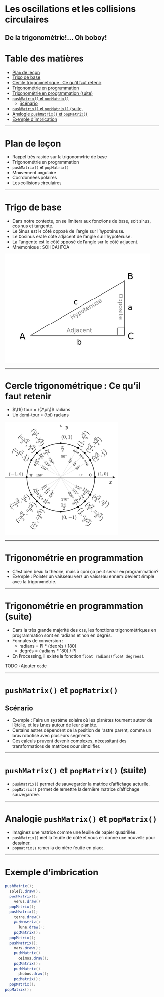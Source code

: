 # Les oscillations et les collisions circulaires <!-- omit in toc -->
De la trigonométrie!... Oh boboy!
---

# Table des matières <!-- omit in toc -->
- [Plan de leçon](#plan-de-leçon)
- [Trigo de base](#trigo-de-base)
- [Cercle trigonométrique : Ce qu’il faut retenir](#cercle-trigonométrique--ce-quil-faut-retenir)
- [Trigonométrie en programmation](#trigonométrie-en-programmation)
- [Trigonométrie en programmation (suite)](#trigonométrie-en-programmation-suite)
- [`pushMatrix()` et `popMatrix()`](#pushmatrix-et-popmatrix)
  - [Scénario](#scénario)
- [`pushMatrix()` et `popMatrix()` (suite)](#pushmatrix-et-popmatrix-suite)
- [Analogie `pushMatrix()` et `popMatrix()`](#analogie-pushmatrix-et-popmatrix)
- [Exemple d’imbrication](#exemple-dimbrication)


---

# Plan de leçon

- Rappel très rapide sur la trigonométrie de base
- Trigonométrie en programmation
- `pushMatrix()` et `popMatrix()`
- Mouvement angulaire
- Coordonnées polaires
- Les collisions circulaires

---

# Trigo de base

- Dans notre contexte, on se limitera aux fonctions de base, soit sinus, cosinus et tangente.
- Le Sinus est le côté opposé de l’angle sur l’hypoténuse.
- Le Cosinus est le côté adjacent de l’angle sur l’hypoténuse.
- La Tangente est le côté opposé de l’angle sur le côté adjacent.
- Mnémonique : SOHCAHTOA

![alt text](assets/triangle.png)

---

# Cercle trigonométrique : Ce qu’il faut retenir

- $\(1\) tour = \(2\pi\)$ radians
- Un demi-tour = \(\pi\) radians

![alt text](assets/cercle_trigo.png)

---

# Trigonométrie en programmation

- C’est bien beau la théorie, mais à quoi ça peut servir en programmation?
- Exemple : Pointer un vaisseau vers un vaisseau ennemi devient simple avec la trigonométrie.

---

# Trigonométrie en programmation (suite)

- Dans la très grande majorité des cas, les fonctions trigonométriques en programmation sont en radians et non en degrés.
- Formules de conversion :
  - radians = PI * (degrés / 180)
  - degrés = (radians * 180) / PI
- En Processing, il existe la fonction `float radians(float degrees)`.

TODO : Ajouter code

---

# `pushMatrix()` et `popMatrix()`

## Scénario

- Exemple : Faire un système solaire où les planètes tournent autour de l’étoile, et les lunes autour de leur planète.
- Certains astres dépendent de la position de l’astre parent, comme un bras robotisé avec plusieurs segments.
- Ces calculs peuvent devenir complexes, nécessitant des transformations de matrices pour simplifier.

---

# `pushMatrix()` et `popMatrix()` (suite)

- `pushMatrix()` permet de sauvegarder la matrice d’affichage actuelle.
- `popMatrix()` permet de remettre la dernière matrice d’affichage sauvegardée.

---

# Analogie `pushMatrix()` et `popMatrix()`

- Imaginez une matrice comme une feuille de papier quadrillée.
- `pushMatrix()` met la feuille de côté et vous en donne une nouvelle pour dessiner.
- `popMatrix()` remet la dernière feuille en place.

---

# Exemple d’imbrication

```java
pushMatrix();
  soleil.draw();
  pushMatrix();
    venus.draw();
  popMatrix();
  pushMatrix();
    terre.draw();
    pushMatrix();
      lune.draw();
    popMatrix();
  popMatrix();
  pushMatrix();
    mars.draw();
    pushMatrix();
      deimos.draw();
    popMatrix();
    pushMatrix();
      phobos.draw();
    popMatrix();
  popMatrix();
popMatrix();
